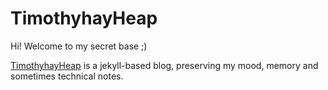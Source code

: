 # TimothyhayHeap

Hi! Welcome to my secret base ;)

[TimothyhayHeap](https://world.tangerinesoda.fun/ "TimothyhayHeap") is a jekyll-based blog, preserving my mood, memory and sometimes technical notes.